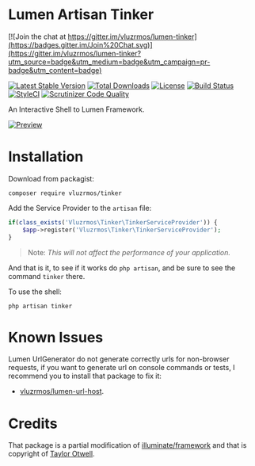 # Lumen Artisan Tinker

[![Join the chat at https://gitter.im/vluzrmos/lumen-tinker](https://badges.gitter.im/Join%20Chat.svg)](https://gitter.im/vluzrmos/lumen-tinker?utm_source=badge&utm_medium=badge&utm_campaign=pr-badge&utm_content=badge)

[![Latest Stable Version](https://poser.pugx.org/vluzrmos/tinker/v/stable)](https://packagist.org/packages/vluzrmos/tinker) 
[![Total Downloads](https://poser.pugx.org/vluzrmos/tinker/downloads)](https://packagist.org/packages/vluzrmos/tinker) 
[![License](https://poser.pugx.org/vluzrmos/tinker/license)](https://packagist.org/packages/vluzrmos/tinker) 
[![Build Status](https://travis-ci.org/vluzrmos/lumen-tinker.svg?branch=master)](https://travis-ci.org/vluzrmos/lumen-tinker) 
[![StyleCI](https://styleci.io/repos/36338064/shield)](https://styleci.io/repos/36338064) 
[![Scrutinizer Code Quality](https://scrutinizer-ci.com/g/vluzrmos/lumen-tinker/badges/quality-score.png?b=master)](https://scrutinizer-ci.com/g/vluzrmos/lumen-tinker/?branch=master)

An Interactive Shell to Lumen Framework.

[![Preview](http://i.imgur.com/3jfvcck.png)](https://github.com/vluzrmos/lumen-tinker)

# Installation

Download from packagist:

`composer require vluzrmos/tinker`

Add the Service Provider to the `artisan` file:

```php
if(class_exists('Vluzrmos\Tinker\TinkerServiceProvider')) {
    $app->register('Vluzrmos\Tinker\TinkerServiceProvider');
}
```

> Note: *This will not affect the performance of your application.*

And that is it, to see if it works do `php artisan`, and be sure to
see the command `tinker` there.

To use the shell:

`php artisan tinker`

# Known Issues

Lumen UrlGenerator do not generate correctly urls for non-browser requests, if you
want to generate url on console commands or tests, I recommend you to install that 
package to fix it:

- [vluzrmos/lumen-url-host](https://github.com/vluzrmos/lumen-url-host).

# Credits

That package is a partial modification
of [illuminate/framework](https://github.com/illuminate/framework) and that is copyright of [Taylor Otwell](https://github.com/taylorotwell).
